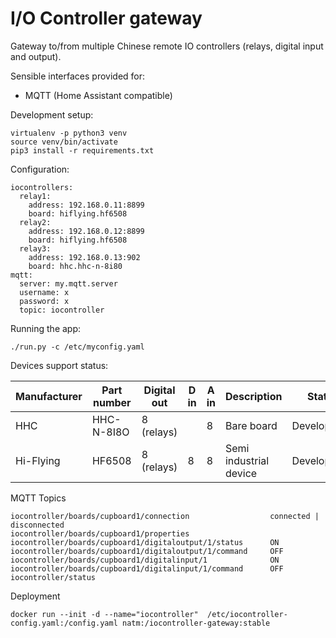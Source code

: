 # I/O Controller gateway

Gateway to/from multiple Chinese remote IO controllers (relays, digital input and output).

Sensible interfaces provided for:

* MQTT (Home Assistant compatible)


Development setup:

```
virtualenv -p python3 venv
source venv/bin/activate
pip3 install -r requirements.txt
```

Configuration:

```
iocontrollers:
  relay1:
    address: 192.168.0.11:8899
    board: hiflying.hf6508
  relay2:
    address: 192.168.0.12:8899
    board: hiflying.hf6508
  relay3:
    address: 192.168.0.13:902
    board: hhc.hhc-n-8i80
mqtt:
  server: my.mqtt.server
  username: x
  password: x
  topic: iocontroller
```

Running the app:

```
./run.py -c /etc/myconfig.yaml
```

Devices support status:

| Manufacturer | Part number       | Digital out | D in | A in | Description                 | Status      |
|--------------|-------------------|-------------|------|------|-----------------------------|-------------|
| HHC          | HHC-N-8I8O        | 8 (relays)  |      | 8    | Bare board                  | Development |
| Hi-Flying    | HF6508            | 8 (relays)  | 8    | 8    | Semi industrial device      | Development |


MQTT Topics

```
iocontroller/boards/cupboard1/connection                  connected | disconnected
iocontroller/boards/cupboard1/properties
iocontroller/boards/cupboard1/digitaloutput/1/status      ON
iocontroller/boards/cupboard1/digitaloutput/1/command     OFF
iocontroller/boards/cupboard1/digitalinput/1              ON
iocontroller/boards/cupboard1/digitalinput/1/command      OFF
iocontroller/status
```

Deployment

```
docker run --init -d --name="iocontroller"  /etc/iocontroller-config.yaml:/config.yaml natm:/iocontroller-gateway:stable
```
